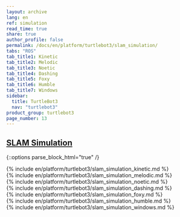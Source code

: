 ```yaml
---
layout: archive
lang: en
ref: simulation
read_time: true
share: true
author_profile: false
permalink: /docs/en/platform/turtlebot3/slam_simulation/
tabs: "ROS"
tab_title1: Kinetic
tab_title2: Melodic
tab_title3: Noetic
tab_title4: Dashing
tab_title5: Foxy
tab_title6: Humble
tab_title7: Windows
sidebar:
  title: TurtleBot3
  nav: "turtlebot3"
product_group: turtlebot3
page_number: 13
---
```


<div style="counter-reset: h1 6"></div>
<div style="counter-reset: h2 1"></div>

<!--[dummy Header 1]>
  <h1 id="dummy">Simulation</h1>
  <h2 id="dummy">SLAM Simulation</h2>
  <p class="dummy_content">TurtleBot3 SLAM Package</p>
<![end dummy Header 1]-->

## [SLAM Simulation](#slam-simulation)

{::options parse_block_html="true" /}

<section data-id="{{ page.tab_title1 }}" class="tab_contents">
{% include en/platform/turtlebot3/slam_simulation_kinetic.md %}
</section>

<section data-id="{{ page.tab_title2 }}" class="tab_contents">
{% include en/platform/turtlebot3/slam_simulation_melodic.md %}
</section>

<section data-id="{{ page.tab_title3 }}" class="tab_contents">
{% include en/platform/turtlebot3/slam_simulation_noetic.md %}
</section>

<section data-id="{{ page.tab_title4 }}" class="tab_contents">
{% include en/platform/turtlebot3/slam_simulation_dashing.md %}
</section>

<section data-id="{{ page.tab_title5 }}" class="tab_contents">
{% include en/platform/turtlebot3/slam_simulation_foxy.md %}
</section>

<section data-id="{{ page.tab_title6 }}" class="tab_contents">
{% include en/platform/turtlebot3/slam_simulation_humble.md %}
</section>

<section data-id="{{ page.tab_title7 }}" class="tab_contents">
{% include en/platform/turtlebot3/slam_simulation_windows.md %}
</section>
